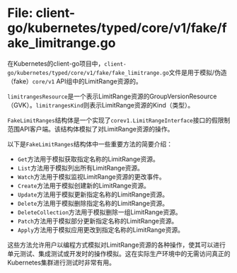 # File: client-go/kubernetes/typed/core/v1/fake/fake_limitrange.go

在Kubernetes的client-go项目中，`client-go/kubernetes/typed/core/v1/fake/fake_limitrange.go`文件是用于模拟/伪造（fake）`core/v1` API组中的LimitRange资源的。

`limitrangesResource`是一个表示LimitRange资源的GroupVersionResource（GVK）。`limitrangesKind`则表示LimitRange资源的Kind（类型）。

`FakeLimitRanges`结构体是一个实现了`corev1.LimitRangeInterface`接口的假限制范围API客户端。该结构体模拟了对LimitRange资源的操作。

以下是`FakeLimitRanges`结构体中一些重要方法的简要介绍：

- `Get`方法用于模拟获取指定名称的LimitRange资源。
- `List`方法用于模拟列出所有LimitRange资源。
- `Watch`方法用于模拟监视LimitRange资源的更改事件。
- `Create`方法用于模拟创建新的LimitRange资源。
- `Update`方法用于模拟更新指定名称的LimitRange资源。
- `Delete`方法用于模拟删除指定名称的LimitRange资源。
- `DeleteCollection`方法用于模拟删除一组LimitRange资源。
- `Patch`方法用于模拟部分更新指定名称的LimitRange资源。
- `Apply`方法用于模拟应用更改到指定名称的LimitRange资源。

这些方法允许用户以编程方式模拟对LimitRange资源的各种操作，使其可以进行单元测试、集成测试或开发时的操作模拟。这在实际生产环境中的无需访问真正的Kubernetes集群进行测试时非常有用。

